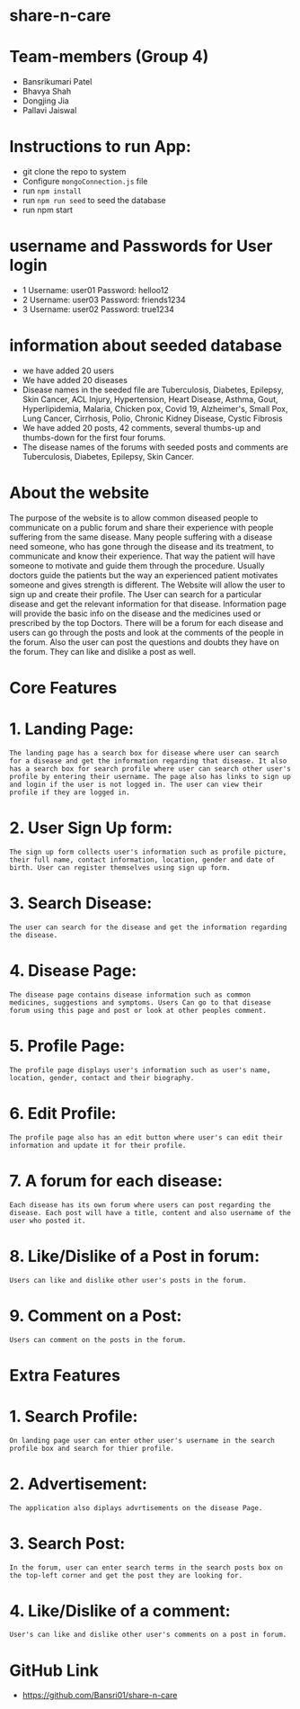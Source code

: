 # share-n-care

# Team-members (Group 4)
- Bansrikumari Patel
- Bhavya Shah
- Dongjing Jia
- Pallavi Jaiswal

# Instructions to run App:
- git clone the repo to system
- Configure `mongoConnection.js` file
- run `npm install`
- run `npm run seed` to seed the database
- run npm start

# username and Passwords for User login

- 1 Username: user01 Password: helloo12
- 2 Username: user03 Password: friends1234
- 3 Username: user02 Password: true1234

# information about seeded database
- we have added 20 users 
- We have added 20 diseases
- Disease names in the seeded file are Tuberculosis, Diabetes, Epilepsy, Skin Cancer, ACL Injury, Hypertension, Heart Disease, Asthma, Gout, Hyperlipidemia, Malaria, Chicken pox, Covid 19, Alzheimer's, Small Pox, Lung Cancer, Cirrhosis, Polio, Chronic Kidney Disease, Cystic Fibrosis
- We have added 20 posts, 42 comments, several thumbs-up and thumbs-down for the first four forums.
- The disease names of the forums with seeded posts and comments are Tuberculosis, Diabetes, Epilepsy, Skin Cancer.

# About the website

The purpose of the website is to allow common diseased people to communicate on a public forum and share their experience with people suffering from the same disease. Many people suffering with a disease need someone, who has gone through the disease and its treatment, to communicate and know their experience. That way the patient will have someone to motivate and guide them through the procedure. Usually doctors guide the patients but the way an experienced patient motivates someone and gives strength is different.
The Website will allow the user to sign up and create their profile. The User can search for a particular disease and get the relevant information for that disease. Information page will provide the basic info on the disease and the medicines used or prescribed by the top Doctors. There will be a forum for each disease and users can go through the posts and look at the comments of the people in the forum. Also the user can post the questions and doubts they have on the forum. They can like and dislike a post as well.

# Core Features

# 1. Landing Page: 
    The landing page has a search box for disease where user can search for a disease and get the information regarding that disease. It also has a search box for search profile where user can search other user's profile by entering their username. The page also has links to sign up and login if the user is not logged in. The user can view their profile if they are logged in.
# 2. User Sign Up form: 
    The sign up form collects user's information such as profile picture, their full name, contact information, location, gender and date of birth. User can register themselves using sign up form. 
# 3. Search Disease:
    The user can search for the disease and get the information regarding the disease.
# 4. Disease Page:
    The disease page contains disease information such as common medicines, suggestions and symptoms. Users Can go to that disease forum using this page and post or look at other peoples comment.  
# 5. Profile Page:
    The profile page displays user's information such as user's name, location, gender, contact and their biography.
# 6. Edit Profile:
    The profile page also has an edit button where user's can edit their information and update it for their profile.
# 7. A forum for each disease:
    Each disease has its own forum where users can post regarding the disease. Each post will have a title, content and also username of the user who posted it.
# 8. Like/Dislike of a Post in forum:
    Users can like and dislike other user's posts in the forum.
# 9. Comment on a Post:
    Users can comment on the posts in the forum.

# Extra Features

# 1. Search Profile:
    On landing page user can enter other user's username in the search profile box and search for thier profile.
# 2. Advertisement:
    The application also diplays advrtisements on the disease Page.
# 3. Search Post:
    In the forum, user can enter search terms in the search posts box on the top-left corner and get the post they are looking for.
# 4. Like/Dislike of a comment:
    User's can like and dislike other user's comments on a post in forum.

# GitHub Link
- https://github.com/Bansri01/share-n-care







